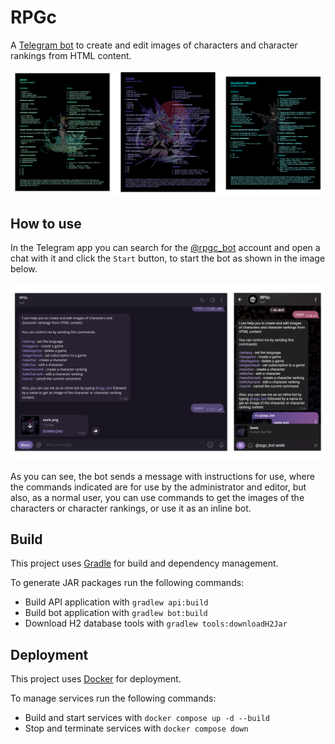 # RPGc

A [Telegram bot](https://core.telegram.org/bots/) to create and edit images of characters and character rankings from 
HTML content.

![](artwork/rpgc-showcase.png)

## How to use

In the Telegram app you can search for the [@rpgc_bot](https://t.me/rpgc_bot) account and open a chat with it and click 
the `Start` button, to start the bot as shown in the image below.

![](artwork/rpgc-how-to-use.png)

As you can see, the bot sends a message with instructions for use, where the commands indicated are for use by the 
administrator and editor, but also, as a normal user, you can use commands to get the images of the characters or 
character rankings, or use it as an inline bot.

## Build

This project uses [Gradle](https://gradle.org/) for build and dependency management.

To generate JAR packages run the following commands:

- Build API application with `gradlew api:build`
- Build bot application with `gradlew bot:build`
- Download H2 database tools with `gradlew tools:downloadH2Jar`

## Deployment

This project uses [Docker](https://www.docker.com/) for deployment.

To manage services run the following commands:

- Build and start services with `docker compose up -d --build`
- Stop and terminate services with `docker compose down`